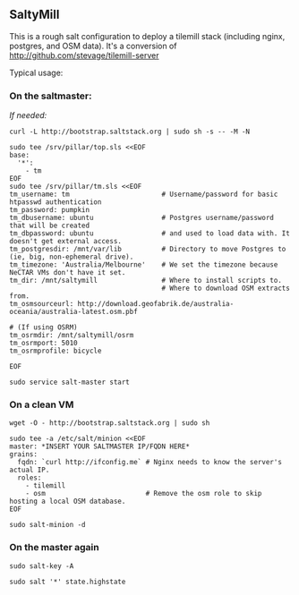 SaltyMill
---------

This is a rough salt configuration to deploy a tilemill stack (including nginx, postgres, and OSM data).
It's a conversion of http://github.com/stevage/tilemill-server

Typical usage:

### On the saltmaster:

*If needed:* 

`curl -L http://bootstrap.saltstack.org | sudo sh -s -- -M -N`

```
sudo tee /srv/pillar/top.sls <<EOF
base:
  '*':
    - tm
EOF
sudo tee /srv/pillar/tm.sls <<EOF
tm_username: tm                       # Username/password for basic htpasswd authentication
tm_password: pumpkin                   
tm_dbusername: ubuntu                 # Postgres username/password that will be created
tm_dbpassword: ubuntu                 # and used to load data with. It doesn't get external access.
tm_postgresdir: /mnt/var/lib          # Directory to move Postgres to (ie, big, non-ephemeral drive).
tm_timezone: 'Australia/Melbourne'    # We set the timezone because NeCTAR VMs don't have it set.
tm_dir: /mnt/saltymill                # Where to install scripts to.
                                      # Where to download OSM extracts from.
tm_osmsourceurl: http://download.geofabrik.de/australia-oceania/australia-latest.osm.pbf

# (If using OSRM)
tm_osrmdir: /mnt/saltymill/osrm
tm_osrmport: 5010
tm_osrmprofile: bicycle

EOF

sudo service salt-master start
```
### On a clean VM
```
wget -O - http://bootstrap.saltstack.org | sudo sh

sudo tee -a /etc/salt/minion <<EOF
master: *INSERT YOUR SALTMASTER IP/FQDN HERE*
grains:
  fqdn: `curl http://ifconfig.me` # Nginx needs to know the server's actual IP.
  roles:
    - tilemill
    - osm                         # Remove the osm role to skip hosting a local OSM database.
EOF

sudo salt-minion -d
```
### On the master again
```
sudo salt-key -A

sudo salt '*' state.highstate
```